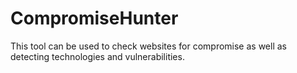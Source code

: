 # CompromiseHunter
This tool can be used to check websites for compromise as well as detecting technologies and vulnerabilities.
